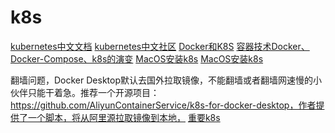 <!--
 * @Author: tangdaoyong
 * @Date: 2021-01-26 17:39:18
 * @LastEditors: tangdaoyong
 * @LastEditTime: 2021-01-27 10:43:48
 * @Description: k8s
-->
# k8s

[kubernetes中文文档](http://docs.kubernetes.org.cn/)
[kubernetes中文社区](https://www.kubernetes.org.cn/)
[Docker和K8S](https://my.oschina.net/jamesview/blog/2994112)
[容器技术Docker、Docker-Compose、k8s的演变](https://www.jianshu.com/p/63feae362a8c)
[MacOS安装k8s](https://www.jianshu.com/p/a6abdc6f76e1)
[MacOS安装k8s](https://www.jianshu.com/p/920833bb7b97)

翻墙问题，Docker Desktop默认去国外拉取镜像，不能翻墙或者翻墙网速慢的小伙伴只能干着急。推荐一个开源项目：https://github.com/AliyunContainerService/k8s-for-docker-desktop，作者提供了一个脚本，将从阿里源拉取镜像到本地，
[重要k8s](https://github.com/AliyunContainerService/k8s-for-docker-desktop)